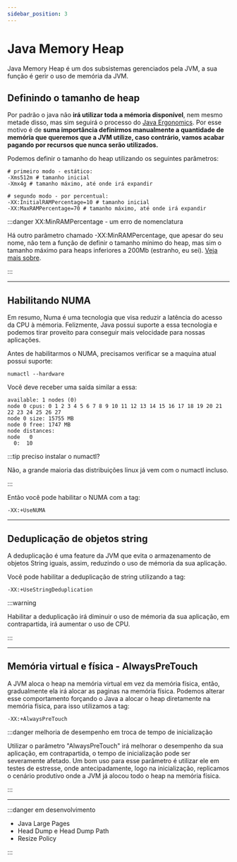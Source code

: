 ```yaml
---
sidebar_position: 3
---
```


# Java Memory Heap

Java Memory Heap é um dos subsistemas gerenciados pela JVM, a sua função é gerir o uso de memória da JVM.

## Definindo o tamanho de heap

Por padrão o java não **irá utilizar toda a mémoria disponível**, nem mesmo metade disso, mas sim seguirá o processo do 
[Java Ergonomics](https://docs.oracle.com/en/java/javase/22/gctuning/ergonomics.html). 
Por esse motivo é de **suma importância definirmos manualmente a quantidade de memória que queremos que a JVM utilize, caso 
contrário, vamos acabar pagando por recursos que nunca serão utilizados.**

Podemos definir o tamanho do heap utilizando os seguintes parâmetros:
```shell
# primeiro modo - estático:
-Xms512m # tamanho inicial
-Xmx4g # tamanho máximo, até onde irá expandir

# segundo modo - por percentual:
-XX:InitialRAMPercentage=10 # tamanho inicial
-XX:MaxRAMPercentage=70 # tamanho máximo, até onde irá expandir
```

:::danger XX:MinRAMPercentage - um erro de nomenclatura

Há outro parâmetro chamado -XX:MinRAMPercentage, que apesar do seu nome, não tem a função de definir o tamanho
mínimo do heap, mas sim o tamanho máximo para heaps inferiores a 200Mb (estranho, eu sei).
[Veja mais sobre](https://www.baeldung.com/java-jvm-parameters-rampercentage.).


:::

---
## Habilitando NUMA

Em resumo, Numa é uma tecnologia que visa reduzir a latência do acesso da CPU à mémoria. 
Felizmente, Java possui suporte a essa tecnologia e podemos tirar proveito para conseguir mais velocidade para nossas aplicações.


Antes de habilitarmos o NUMA, precisamos verificar se a maquina atual possui suporte:
```shell
numactl --hardware
```

Você deve receber uma saída similar a essa:
```text
available: 1 nodes (0)
node 0 cpus: 0 1 2 3 4 5 6 7 8 9 10 11 12 13 14 15 16 17 18 19 20 21 22 23 24 25 26 27
node 0 size: 15755 MB
node 0 free: 1747 MB
node distances:
node   0 
  0:  10 
```

:::tip preciso instalar o numactl?

Não, a grande maioria das distribuições linux já vem com o numactl incluso.

:::

Então você pode habilitar o NUMA com a tag:
```shell
-XX:+UseNUMA
```

---
## Deduplicação de objetos string

A deduplicação é uma feature da JVM que evita o armazenamento de objetos String iguais, assim, reduzindo o uso de mémoria
da sua aplicação.

Você pode habilitar a deduplicação de string utilizando a tag:
```shell
-XX:+UseStringDeduplication
```

:::warning

Habilitar a deduplicação irá diminuir o uso de mémoria da sua aplicação, em contrapartida, irá aumentar o uso de CPU.

:::

---
## Memória virtual e física - AlwaysPreTouch

A JVM aloca o heap na memória virtual em vez da memória física, então, gradualmente ela irá alocar as paginas na memória física. 
Podemos alterar esse comportamento forçando o Java a alocar o heap diretamente na memória física, para isso utilizamos a tag:

```shell
-XX:+AlwaysPreTouch
```

:::danger melhoria de desempenho em troca de tempo de inicialização

Utilizar o parâmetro "AlwaysPreTouch" irá melhorar o desempenho da sua aplicação, em contrapartida, o tempo de inicialização 
pode ser severamente afetado. Um bom uso para esse parâmetro é utilizar ele em testes de estresse, onde antecipadamente,
logo na inicialização, replicamos o cenário produtivo onde a JVM já alocou todo o heap na memória física.

:::

---
:::danger em desenvolvimento

- Java Large Pages
- Head Dump e Head Dump Path
- Resize Policy

:::

